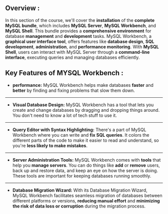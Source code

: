 ## Overview :
   In this section of the course, we'll cover the **installation** of the **complete MySQL bundle**, which includes **MySQL Server**, **MySQL Workbench**, and **MySQL Shell**. This bundle provides a **comprehensive environment** for database **management** and **development** tasks. MySQL Workbench, a **graphical user interface tool**, offers features like **database design**, **SQL development**, **administration**, and **performance monitoring**. With **MySQL Shell**, users can interact with MySQL Server through a **command-line interface**, executing queries and managing databases efficiently.

  ## Key Features of MYSQL Workbench :
  -  **performance:** MySQL Workbench helps make databases **faster** and **better** by finding and fixing problems that slow them down.
  ------------
  -  **Visual Database Design:** MySQL Workbench has a tool that lets you create and change databases by dragging and dropping things around. You don't need to know a lot of tech stuff to use it.
  ------------
  -  **Query Editor with Syntax Highlighting:** There's a part of MySQL Workbench where you can write and **fix SQL queries**. It colors the different parts of the code to make it easier to read and understand, so you're **less likely to make mistakes**.
 -------------
  
  -  **Server Administration Tools:** MySQL Workbench comes with **tools** that help you **manage servers**. You can do things like **add** or **remove** users, back up and restore data, and keep an eye on how the server is doing. These tools are important for keeping databases running smoothly.
  -------------
  -  **Database Migration Wizard:**  With its Database Migration Wizard, MySQL Workbench facilitates seamless migration of databases between different platforms or versions, **reducing manual effort** and **minimizing the risk of data loss or corruption** during the migration process.
